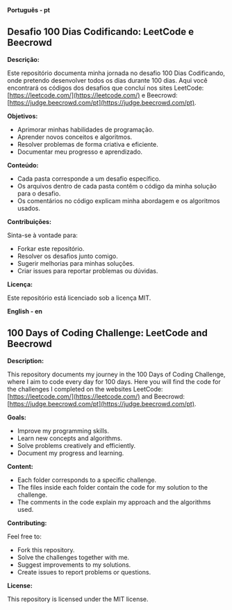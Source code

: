 **Português - pt**

## **Desafio 100 Dias Codificando: LeetCode e Beecrowd**

**Descrição:**

Este repositório documenta minha jornada no desafio 100 Dias Codificando, onde pretendo desenvolver todos os dias durante 100 dias. Aqui você encontrará os códigos dos desafios que concluí nos sites LeetCode: [https://leetcode.com/](https://leetcode.com/) e Beecrowd: [https://judge.beecrowd.com/pt](https://judge.beecrowd.com/pt).

**Objetivos:**

- Aprimorar minhas habilidades de programação.
- Aprender novos conceitos e algoritmos.
- Resolver problemas de forma criativa e eficiente.
- Documentar meu progresso e aprendizado.

**Conteúdo:**

- Cada pasta corresponde a um desafio específico.
- Os arquivos dentro de cada pasta contêm o código da minha solução para o desafio.
- Os comentários no código explicam minha abordagem e os algoritmos usados.

**Contribuições:**

Sinta-se à vontade para:

- Forkar este repositório.
- Resolver os desafios junto comigo.
- Sugerir melhorias para minhas soluções.
- Criar issues para reportar problemas ou dúvidas.

**Licença:**

Este repositório está licenciado sob a licença MIT.

**English - en**

## **100 Days of Coding Challenge: LeetCode and Beecrowd**

**Description:**

This repository documents my journey in the 100 Days of Coding Challenge, where I aim to code every day for 100 days. Here you will find the code for the challenges I completed on the websites LeetCode: [https://leetcode.com/](https://leetcode.com/) and Beecrowd: [https://judge.beecrowd.com/pt](https://judge.beecrowd.com/pt).

**Goals:**

- Improve my programming skills.
- Learn new concepts and algorithms.
- Solve problems creatively and efficiently.
- Document my progress and learning.

**Content:**

- Each folder corresponds to a specific challenge.
- The files inside each folder contain the code for my solution to the challenge.
- The comments in the code explain my approach and the algorithms used.

**Contributing:**

Feel free to:

- Fork this repository.
- Solve the challenges together with me.
- Suggest improvements to my solutions.
- Create issues to report problems or questions.

**License:**

This repository is licensed under the MIT license.